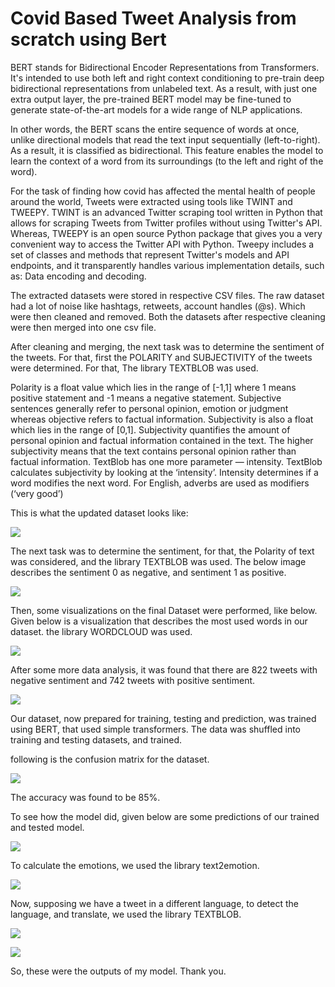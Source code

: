 # Covid Based Tweet Analysis from scratch using Bert
BERT stands for Bidirectional Encoder Representations from Transformers. It's intended to use both left and right context conditioning to pre-train deep bidirectional representations from unlabeled text. As a result, with just one extra output layer, the pre-trained BERT model may be fine-tuned to generate state-of-the-art models for a wide range of NLP applications.

In other words, the BERT scans the entire sequence of words at once, unlike directional models that read the text input sequentially (left-to-right). As a result, it is classified as bidirectional. This feature enables the model to learn the context of a word from its surroundings (to the left and right of the word).

For the task of finding how covid has affected the mental health of people around the world, Tweets were extracted using tools like TWINT and TWEEPY.
TWINT is an advanced Twitter scraping tool written in Python that allows for scraping Tweets from Twitter profiles without using Twitter's API. Whereas, TWEEPY is an open source Python package that gives you a very convenient way to access the Twitter API with Python. Tweepy includes a set of classes and methods that represent Twitter's models and API endpoints, and it transparently handles various implementation details, such as: Data encoding and decoding.

The extracted datasets were stored in respective CSV files. The raw dataset had a lot of noise like hashtags, retweets, account handles (@s). Which were then cleaned and removed. Both the datasets after respective cleaning were then merged into one csv file.

After cleaning and merging, the next task was to determine the sentiment of the tweets. For that, first the POLARITY and SUBJECTIVITY of the tweets were determined. For that, The library TEXTBLOB was used.

Polarity is a float value which lies in the range of [-1,1] where 1 means positive statement and -1 means a negative statement. Subjective sentences generally refer to personal opinion, emotion or judgment whereas objective refers to factual information. Subjectivity is also a float which lies in the range of [0,1]. Subjectivity quantifies the amount of personal opinion and factual information contained in the text. The higher subjectivity means that the text contains personal opinion rather than factual information. TextBlob has one more parameter — intensity. TextBlob calculates subjectivity by looking at the ‘intensity’. Intensity determines if a word modifies the next word. For English, adverbs are used as modifiers (‘very good’)

This is what the updated dataset looks like:


![](images/textblob-csv.jpg)


The next task was to determine the sentiment, for that, the Polarity of text was considered, and the library TEXTBLOB was used. The below image describes the sentiment 0 as negative, and sentiment 1 as positive.

![](images/sentiment.jpg)


Then, some visualizations on the final Dataset were performed, like below.
Given below is a visualization that describes the most used words in our dataset. the library WORDCLOUD was used.

![](images/wordcloud.jpg)



After some more data analysis, it was found that there are 822 tweets with negative sentiment and 742 tweets with positive sentiment.

![](images/histogram.jpg)

Our dataset, now prepared for training, testing and prediction, was trained using BERT, that used simple transformers. The data was shuffled into training and testing datasets, and trained.

following is the confusion matrix for the dataset.

![](images/cmatrix.jpg)

The accuracy was found to be 85%.

To see how the model did, given below are some predictions of our trained and tested model.

![](images/output2.jpg)

To calculate the emotions, we used the library text2emotion.

![](images/output1.jpg)

Now, supposing we have a tweet in a different language, to detect the language, and translate, we used the library TEXTBLOB.

![](images/detect.jpg)

![](images/translate.jpg)

So, these were the outputs of my model. Thank you.
